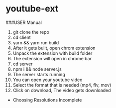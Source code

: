 # youtube-ext

###USER Manual

1. git clone the repo
2. cd client
3. yarn && yarn run build
4. After it gets built, open chrom extension
5. Unpack the extension with build folder
6. The extension will open in chrome bar
7. cd server
8. npm i && node server.js
9. The server starts running
10. You can open your youtube video
11. Select the format that is needed (mp4, flv, mov)
12. Click on download, The video gets downloaded

- Choosing Resolutions Incomplete
